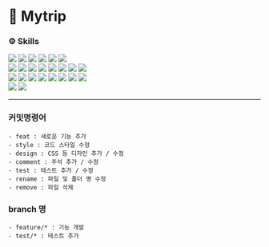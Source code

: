 ﻿# 🛫 Mytrip

### ⚙ Skills
  <!-- DevOps -->
  <img src="https://img.shields.io/badge/github-181717?style=for-the-badge&logo=github&logoColor=white">
  <img src="https://img.shields.io/badge/notion-000000?style=for-the-badge&logo=notion&logoColor=white">
  <img src="https://img.shields.io/badge/figma-F24E1E?style=for-the-badge&logo=figma&logoColor=white">
  <img src="https://img.shields.io/badge/postman-FF6C37?style=for-the-badge&logo=postman&logoColor=white">
  <img src="https://img.shields.io/badge/intellij idea-000000?style=for-the-badge&logo=intellijidea&logoColor=white">
  <img src="https://img.shields.io/badge/visual studio code-007ACC?style=for-the-badge&logo=visualstudiocode&logoColor=white">
  <br>

  <!-- Front-End -->
  <img src="https://img.shields.io/badge/jquery-0769AD?style=for-the-badge&logo=jquery&logoColor=white">
  <img src="https://img.shields.io/badge/ajax-02569B?style=for-the-badge&logo=ajax&logoColor=white">
  <img src="https://img.shields.io/badge/sockjs-FF6C37?style=for-the-badge&logo=sockjs&logoColor=white">
  <img src="https://img.shields.io/badge/javascript-F7DF1E?style=for-the-badge&logo=javascript&logoColor=black">
  <img src="https://img.shields.io/badge/html5-E34F26?style=for-the-badge&logo=html5&logoColor=white">
  <img src="https://img.shields.io/badge/css3-1572B6?style=for-the-badge&logo=css3&logoColor=white">
  <img src="https://img.shields.io/badge/thymeleaf-005F0F?style=for-the-badge&logo=thymeleaf&logoColor=white">
  <img src="https://img.shields.io/badge/bootstrap-7952B3?style=for-the-badge&logo=bootstrap&logoColor=white">
  <br>

  <!-- Back-End -->
  <img src="https://img.shields.io/badge/spring-6DB33F?style=for-the-badge&logo=spring&logoColor=white">
  <img src="https://img.shields.io/badge/spring security-6DB33F?style=for-the-badge&logo=springsecurity&logoColor=white">
  <img src="https://img.shields.io/badge/oauth2-EC1C24?style=for-the-badge&logo=oauth&logoColor=white">
  <img src="https://img.shields.io/badge/mysql-4479A1?style=for-the-badge&logo=mysql&logoColor=white">
  <img src="https://img.shields.io/badge/mybatis-ED8B00?style=for-the-badge&logo=mybatis&logoColor=white">
  <img src="https://img.shields.io/badge/web socket-02569B?style=for-the-badge&logo=websocket&logoColor=white">
  <img src="https://img.shields.io/badge/java-007396?style=for-the-badge&logo=openjdk&logoColor=white">
  <img src="https://img.shields.io/badge/lombok-BC0227?style=for-the-badge&logo=lombok&logoColor=white">
  <br>

  <!-- Deploy -->
  <img src="https://img.shields.io/badge/amazon ec2-FF9900?style=for-the-badge&logo=amazonec2&logoColor=white">
  <img src="https://img.shields.io/badge/amazon rds-527FFF?style=for-the-badge&logo=amazonrds&logoColor=white">
  <br>

<hr/>

### 커밋명령어
    - feat : 새로운 기능 추가
    - style : 코드 스타일 수정
    - design : CSS 등 디자인 추가 / 수정
    - comment : 주석 추가 / 수정
    - test : 테스트 추가 / 수정
    - rename : 파일 및 폴더 명 수정
    - remove : 파일 삭제

### branch 명
    - feature/* : 기능 개발
    - test/* : 테스트 추가
